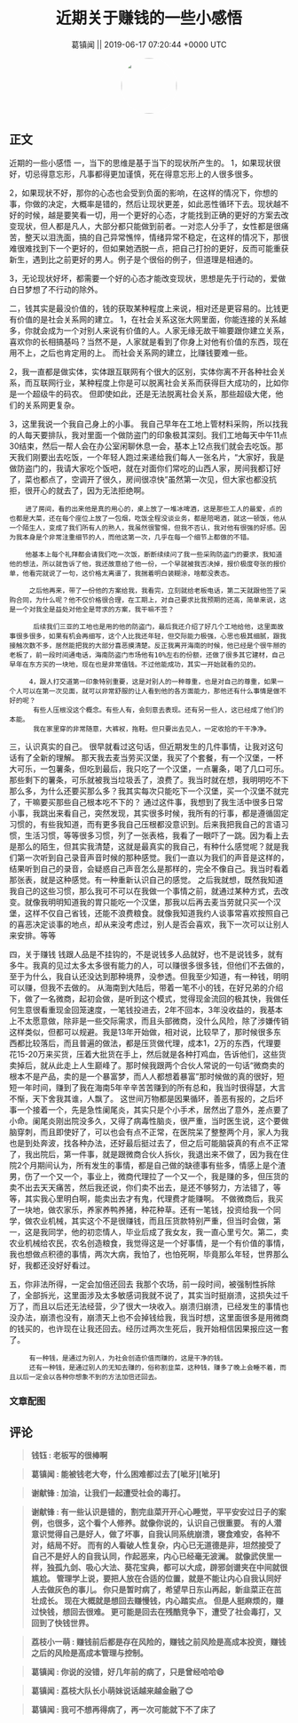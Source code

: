 <h1 align="center">近期关于赚钱的一些小感悟</h1>




<p align="center">
    <a>葛镇闻 || 2019-06-17 07:20:44 &#43;0000 UTC</a>
</p>

<div align="center">
    <img src="https://images.zsxq.com/Fjzx2aM9h4MNwQlPywweLbvK4WGW?e=1590940799&amp;token=kIxbL07-8jAj8w1n4s9zv64FuZZNEATmlU_Vm6zD:0rnRb5dgkXUxG3YDU8CUR46G7AQ=" width="100" height="100" style="border:1px solid;border-radius:50%; color:#ffffff"/>
</div>




## 正文

<div>
近期的一些小感悟
一，当下的思维是基于当下的现状所产生的。
1，如果现状很好，切忌得意忘形，凡事都得更加谨慎，死在得意忘形上的人很多很多。

2，如果现状不好，那你的心态也会受到负面的影响，在这样的情况下，你想的事，你做的决定，大概率是错的，然后让现状更差，如此恶性循环下去。现状越不好的时候，越是要笑看一切，用一个更好的心态，才能找到正确的更好的方案去改变现状，但人都是凡人，大部分都只能做到前者。一对恋人分手了，女性都是很痛苦，整天以泪洗面，搞的自己异常憔悴，情绪异常不稳定，在这样的情况下，那很难很难找到下一个更好的，但如果她洒脱一点，把自己打扮的更好，反而可能重获新生，遇到比之前更好的男人。例子是个很俗的例子，但道理是相通的。

3，无论现状好坏，都需要一个好的心态才能改变现状，思想是先于行动的，爱做白日梦想了不行动的除外。

二，钱其实是最没价值的，钱的获取某种程度上来说，相对还是更容易的。比钱更有价值的是社会关系网的建立。
1，在社会关系这张大网里面，你能连接的关系越多，你就会成为一个对别人来说有价值的人。人家无缘无故干嘛要跟你建立关系，喜欢你的长相搞基吗？当然不是，人家就是看到了你身上对他有价值的东西，现在用不上，之后也肯定用的上。
而社会关系网的建立，比赚钱要难一些。

2，我一直都是做实体，实体跟互联网有个很大的区别，实体你离不开各种社会关系，而互联网行业，某种程度上你是可以脱离社会关系而获得巨大成功的，比如你是一个超级牛的码农。
但即使如此，还是无法脱离社会关系，那些超级大佬，他们的关系网更复杂。

3，这里我说一个我自己身上的小事。
       我自己早年在工地上管材料采购，所以找我的人每天要排队，我对里面一个做防盗门的印象极其深刻。我们工地每天中午11点30结束，然后一帮人会在办公室闲聊休息一会，基本上12点我们就会去吃饭。那天我们刚要出去吃饭，一个年轻人跑过来递给我们每人一张名片，“大家好，我是做防盗门的，我请大家吃个饭吧，就在对面你们常吃的山西人家，房间我都订好了，菜也都点了，空调开了很久，房间很凉快”虽然第一次见，但大家也都没抗拒，很开心的就去了，因为无法拒绝啊。

        进了房间，看的出来他是真的用心的，桌上放了一堆冰啤酒，这是那些工人的最爱，点的也都是大菜，还在每个座位上放了一包烟，吃饭全程没谈业务，都是陪喝酒，就这一顿饭，他从一个陌生人，变成了我们所有人的熟人，我虽然很警惕，但我不否认，我对他有很强的好感。因为我本身是个非常注重细节的人，而他这第一次，几乎在每一个细节上都做的不错。

        他基本上每个礼拜都会请我们吃一次饭，断断续续问了我一些采购防盗门的要求，我知道他的想法，所以就告诉了他，我还故意给了他一份，一个早就被我否决掉，报价极度夸张的报价单，他看完就说了一句，这价格太离谱了，我揣着明白装糊涂，啥都没表态。

         之后他再来，带了一份他的方案给我，我看完，立刻就给老板电话，第二天就跟他签了采购合同，为什么呢？他不仅价格很合理，在工期上，对自己要求比我预期的还高，简单来说，这是一个对我全是益处对他全是苛求的方案，我干嘛不签？

          后续我们三亚的工地也是用的他的防盗门，最后我还介绍了好几个工地给他，这里面故事很多很多，如果有机会再细写，这个人比我还年轻，但交际能力极强，心思也极其细腻，跟我接触次数不多，居然能把我的大部分喜恶摸清楚。反正我离开海南的时候，他已经是个很牛掰的老板了，前一段时间通电话，海南防盗门市场他有10%左右的份额，还做了很多其它建材，自己早年在东方买的一块地，现在也是非常值钱。不过他能成功，其实一开始就看的见的。

         4，跟人打交道第一印象特别重要，这是对别人的一种尊重，也是对自己的尊重，如果一个人可以在第一次见面，就可以非常舒服的让人看到他的各方面能力，那他还有什么事情是做不好的呢？
          有些人压根没这个概念。有些人有，会刻意去表现。还有另一些人，这已经成了他们的本能。
          我在家里穿的非常随意，大裤衩，拖鞋。但只要出去见人，一定收拾的干干净净。

三，认识真实的自己。
        很早就看过这句话，但近期发生的几件事情，让我对这句话有了全新的理解。
        那天我去麦当劳买汉堡，我买了个套餐，有一个汉堡，一杯大可乐，一包薯条，但吃到最后，我只吃了一个汉堡，一点薯条，喝了几口可乐。那些剩下的薯条，可乐就被我当垃圾丢了，浪费了。我当时就在想，我明明吃不下那么多，为什么还要买那么多？我其实每次只能吃下一个汉堡，买一个汉堡不就完了，干嘛要买那些自己根本吃不下的？
        通过这件事，我想到了我生活中很多日常小事，我跳出来看自己，突然发现，其实很多时候，我所有的行事，都是遵循固定习惯的，有些我知道，而有更多我自己压根都没意识到。后来我把我自己的言语习惯，生活习惯，等等很多习惯，列了一张表格，我看了一眼吓了一跳。因为看上去是那么的陌生，但其实我清楚，这就是最真实的我自己，有种什么感觉呢？就是我们第一次听到自己录音声音时候的那种感觉。我们一直以为我们的声音是这样的，结果听到自己的录音，会疑惑自己声音怎么是那样的，完全不像自己。我当时看着那张表，就是这种感觉。有一种重新认识自己的感觉。
      之后我就想，既然我知道我自己的这些习惯，那么我可不可以在我做一个事情之前，就通过某种方式，去改变。就像我明明知道我的胃只能吃一个汉堡，那我以后再去麦当劳就只买一个汉堡，这样不仅自己省钱，还能不浪费粮食。就像我知道我约人谈事常喜欢按照自己的喜恶决定谈事的地点，却从来没考虑过，别人是否会喜欢，我下一次可以让别人来安排。等等

四，关于赚钱
        钱跟人品是不挂钩的，不是说钱多人品就好，也不是说钱多，就有多牛。我真的见过太多太多很有能力的人，可以赚很多很多钱，但他们不去做的，至于为什么，我自认还没达到那种境界，没参透。但我至少知道，有一种钱，明明可以赚，但我不去做的。
         从海南到大陆后，带着一笔不小的钱，在好兄弟的介绍下，做了一名微商，起初会做，是听到这个模式，觉得现金流回的极其快，我做任何生意很看重现金回笼速度，一笔钱投进去，2年不回本，3年没收益的，我基本上不太愿意做，除非是一些交际需求，而且头部微商，没什么风险，除了涉嫌传销这样类似，但都可以规避。我是13年开始做，相对说，比较早了，那时候很多东西都比较落后，而且普遍的做法，都是压货做代理，成本1，2万的东西，代理要花15-20万来买货，压着大批货在手上，然后就是各种打鸡血，告诉他们，这些货卖掉后，就从此走上人生巅峰了。那时候我跟两个合伙人常说的一句话“微商卖的根本不是产品，卖的是一个暴富梦，而人人都想着暴富”那时候做的真的很好，短短一年时间，赚到了我在海南5年辛辛苦苦赚到的所有总和，我当时很得瑟，大言不惭，天下舍我其谁，人飘了。
        这世间万物都是因果循环，善恶有报的，之后坏事一个接着一个，先是急性阑尾炎，其实只是个小手术，居然出了意外，差点要了小命。阑尾炎刚出院没多久，又得了病毒性脑炎，很严重，当时医生说，这个要做脑穿刺，而且即使好了，可以也会有点不正常，在医院呆了整整两个月，家人为我也是到处奔波，找各种办法，还好最后挺过去了，但之后可能脑袋真的有点不正常了，我出院后，第一件事，就是跟微商合伙人拆伙，我退出来不做了，因为我在住院2个月期间认为，所有发生的事情，都是自己做的缺德事有些多，情感上是个渣男，伤了一个又一个，事业上，微商代理拉了一个又一个，我是赚的多，但压货的卖不出去天天痛苦，然后我还说，你们卖不出去，是还不够努力，方法错了，等等，其实我心里明白啊，能卖出去才有鬼，代理费才能赚啊。
         不做微商后，我买了一块地，做农家乐，养家养鸭养猪，种花种草。还有一笔钱，投资给我一个同学，做农业机械，其实这个不是很赚钱，而且压货款特别严重，但当时会做，第一，这是我同学，他的初恋情人，毕业后成了我女友，我一直心里亏欠。第二，卖农业机械给农民，农名创造粮食，我觉得这是一个好事情，是一个有价值的事情，我也想做点积德的事情，两次大病，我怕了，也怕死啊，毕竟那么年轻，世界那么好，我都还没好好看过。

五，你非法所得，一定会加倍还回去
         我那个农场，前一段时间，被强制性拆除了，全部拆光，这里面涉及太多敏感词我就不说了，其实当时挺崩溃，这损失过千万了，而且以后还无法经营，少了很大一块收入。崩溃归崩溃，已经发生的事情也没办法，崩溃也没有，崩溃天上也不会掉钱给我，我当时想，这里面很多是用微商的钱买的，也许现在让我还回去。经历过两次生死后，我开始相信因果报应这一套了。

         有一种钱，是通过为别人，为社会创造价值而赚的，这是干净的钱。
         还有一种钱，是通过别人的无知去赚的，俗称割韭菜，这种钱，赚多了晚上会睡不着，而且以后一定会以各种你想象不到的方法加倍还回去。
</div>

### 文章配图

<div class="image" align="center">

</div>


## 评论

<div align="left">
<div>

<blockquote >
<span> <strong>钱钰 : 老板写的很棒啊 </strong></span>
</blockquote>

<blockquote >
<span> <strong>葛镇闻 : 能被钱老大夸，什么困难都过去了[呲牙][呲牙] </strong></span>
</blockquote>

<blockquote >
<span> <strong>谢献锋 : 加油，让我们一起遭受社会的毒打。 </strong></span>
</blockquote>

<blockquote >
<span> <strong>谢献锋 : 有一些认识是错的，割完韭菜开开心心睡觉，平平安安过日子的案例，也很多，这个看个人修养。就像你说的，认识自己很重要。
有的人潜意识觉得自己是好人，做了坏事，自我认同系统崩溃，寝食难安，各种不对，结局不好。
而有的人看破人性复杂，内心已无道德是非，坦然接受了自己不是好人的自我认同，作起恶来，内心已经毫无波澜。
就像武侠里一样，独孤九剑、吸心大法、葵花宝典，都可以大成，辟邪剑谱夹在中间就很尴尬。
管理学上说，要把人放在合适的位置，就是不能让内心自我认同好人去做灰色的事儿。
你只是暂时病了，希望早日东山再起，新韭菜正在茁壮成长。
现在大概就是想回去赚慢钱，内心踏实点。
但是人挺麻烦的，赚过快钱，想回去很难。
更可能是回去在残酷竞争下，遭受了社会毒打，又回到了快钱世界。 </strong></span>
</blockquote>

<blockquote >
<span> <strong>荔枝小一萌 : 赚钱前后都是存在风险的，赚钱之前风险是高成本投资，赚钱之后的风险是高成本管理与控制。 </strong></span>
</blockquote>

<blockquote >
<span> <strong>葛镇闻 : 你说的没错，好几年前的病了，只是曾经哈哈😄 </strong></span>
</blockquote>

<blockquote >
<span> <strong>葛镇闻 : 荔枝大队长小萌妹说话越来越金融了😊 </strong></span>
</blockquote>

<blockquote >
<span> <strong>葛镇闻 : 我可不想再得病了，再一次可能就下不了床了 </strong></span>
</blockquote>

</div>
</div>